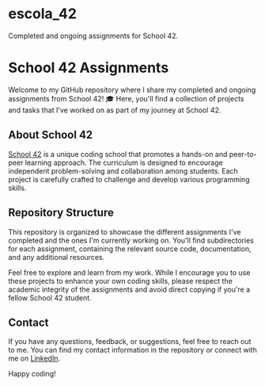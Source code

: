 # escola_42
Completed and ongoing assignments for School 42.

# School 42 Assignments

Welcome to my GitHub repository where I share my completed and ongoing assignments from School 42! 🎓 Here, you'll find a collection of projects and tasks that I've worked on as part of my journey at School 42.

## About School 42

[School 42](https://www.42lisboa.com/) is a unique coding school that promotes a hands-on and peer-to-peer learning approach. The curriculum is designed to encourage independent problem-solving and collaboration among students. Each project is carefully crafted to challenge and develop various programming skills.

## Repository Structure

This repository is organized to showcase the different assignments I've completed and the ones I'm currently working on. You'll find subdirectories for each assignment, containing the relevant source code, documentation, and any additional resources.

Feel free to explore and learn from my work. While I encourage you to use these projects to enhance your own coding skills, please respect the academic integrity of the assignments and avoid direct copying if you're a fellow School 42 student.

## Contact

If you have any questions, feedback, or suggestions, feel free to reach out to me. You can find my contact information in the repository or connect with me on [LinkedIn](https://www.linkedin.com/in/rui-martins-864a7092).

Happy coding!
